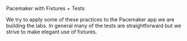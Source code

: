 Pacemaker with Fixtures + Tests

We try to apply some of these practices to the Pacemaker app we are building the labs. In general many of the tests are straightforward but we strive to make elegant use of fixtures.